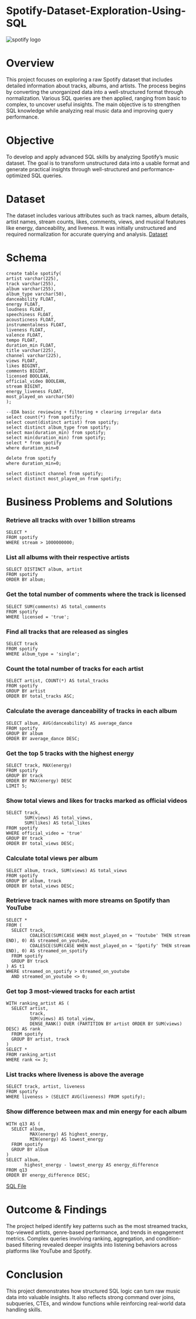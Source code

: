 # Spotify-Dataset-Exploration-Using-SQL
![spotify logo](https://github.com/user-attachments/assets/5b67c358-d796-4583-a36d-d181ddac6f83)


# Overview
This project focuses on exploring a raw Spotify dataset that includes detailed information about tracks, albums, and artists. The process begins by converting the unorganized data into a well-structured format through normalization. Various SQL queries are then applied, ranging from basic to complex, to uncover useful insights. The main objective is to strengthen SQL knowledge while analyzing real music data and improving query performance.

# Objective
To develop and apply advanced SQL skills by analyzing Spotify’s music dataset. The goal is to transform unstructured data into a usable format and generate practical insights through well-structured and performance-optimized SQL queries.

#  Dataset
The dataset includes various attributes such as track names, album details, artist names, stream counts, likes, comments, views, and musical features like energy, danceability, and liveness. It was initially unstructured and required normalization for accurate querying and analysis.
<a href="https://github.com/ankit200124/Spotify-Dataset-Exploration-Using-SQL/blob/main/dataset.csv"> Dataset</a>

# Schema
```
create table spotify(
artist varchar(225),
track varchar(255),
album varchar(255),
album_type varchar(50),
danceability FLOAT,
energy FLOAT,
loudness FLOAT,
speechiness FLOAT,
acousticness FLOAT,
instrumentalness FLOAT,
liveness FLOAT,
valence FLOAT,
tempo FLOAT,
duration_min FLOAT,
title varchar(225),
channel varchar(225),
views FLOAT,
likes BIGINT,
comments BIGINT,
licensed BOOLEAN,
official_video BOOLEAN,
stream BIGINT,
energy_liveness FLOAT,
most_played_on varchar(50)
);
```
```
--EDA basic reviewing + filtering + clearing irregular data 
select count(*) from spotify;
select count(distinct artist) from spotify;
select distinct album_type from spotify;
select max(duration_min) from spotify;
select min(duration_min) from spotify;
select * from spotify 
where duration_min=0

delete from spotify
where duration_min=0;

select distinct channel from spotify;
select distinct most_played_on from spotify;
```

# Business Problems and Solutions

### Retrieve all tracks with over 1 billion streams
```
SELECT * 
FROM spotify 
WHERE stream > 1000000000;
```
### List all albums with their respective artists
```
SELECT DISTINCT album, artist 
FROM spotify 
ORDER BY album;
```
### Get the total number of comments where the track is licensed
```
SELECT SUM(comments) AS total_comments 
FROM spotify 
WHERE licensed = 'true';
```
### Find all tracks that are released as singles
```
SELECT track 
FROM spotify 
WHERE album_type = 'single';
```
### Count the total number of tracks for each artist
```
SELECT artist, COUNT(*) AS total_tracks 
FROM spotify 
GROUP BY artist 
ORDER BY total_tracks ASC;
```
### Calculate the average danceability of tracks in each album
```
SELECT album, AVG(danceability) AS average_dance 
FROM spotify  
GROUP BY album 
ORDER BY average_dance DESC;
```
### Get the top 5 tracks with the highest energy
```
SELECT track, MAX(energy) 
FROM spotify 
GROUP BY track 
ORDER BY MAX(energy) DESC 
LIMIT 5;
```
### Show total views and likes for tracks marked as official videos
```
SELECT track, 
       SUM(views) AS total_views, 
       SUM(likes) AS total_likes 
FROM spotify 
WHERE official_video = 'true' 
GROUP BY track 
ORDER BY total_views DESC;
```
### Calculate total views per album
```
SELECT album, track, SUM(views) AS total_views 
FROM spotify 
GROUP BY album, track 
ORDER BY total_views DESC;
```
### Retrieve track names with more streams on Spotify than YouTube
```
SELECT * 
FROM (
  SELECT track,
         COALESCE(SUM(CASE WHEN most_played_on = 'Youtube' THEN stream END), 0) AS streamed_on_youtube,
         COALESCE(SUM(CASE WHEN most_played_on = 'Spotify' THEN stream END), 0) AS streamed_on_spotify
  FROM spotify 
  GROUP BY track
) AS t1
WHERE streamed_on_spotify > streamed_on_youtube 
  AND streamed_on_youtube <> 0;
```
### Get top 3 most-viewed tracks for each artist
```
WITH ranking_artist AS (
  SELECT artist,
         track,
         SUM(views) AS total_view,
         DENSE_RANK() OVER (PARTITION BY artist ORDER BY SUM(views) DESC) AS rank
  FROM spotify 
  GROUP BY artist, track
)
SELECT * 
FROM ranking_artist 
WHERE rank <= 3;
```
### List tracks where liveness is above the average
```
SELECT track, artist, liveness 
FROM spotify 
WHERE liveness > (SELECT AVG(liveness) FROM spotify);
```
### Show difference between max and min energy for each album
```
WITH q13 AS (
  SELECT album, 
         MAX(energy) AS highest_energy, 
         MIN(energy) AS lowest_energy 
  FROM spotify 
  GROUP BY album
)
SELECT album, 
       highest_energy - lowest_energy AS energy_difference 
FROM q13 
ORDER BY energy_difference DESC;
```
<a href="https://github.com/ankit200124/Spotify-Dataset-Exploration-Using-SQL/blob/main/Spotify_Project.sql"> SQL File</a>

# Outcome & Findings
The project helped identify key patterns such as the most streamed tracks, top-viewed artists, genre-based performance, and trends in engagement metrics. Complex queries involving ranking, aggregation, and condition-based filtering revealed deeper insights into listening behaviors across platforms like YouTube and Spotify.

# Conclusion
This project demonstrates how structured SQL logic can turn raw music data into valuable insights. It also reflects strong command over joins, subqueries, CTEs, and window functions while reinforcing real-world data handling skills.
